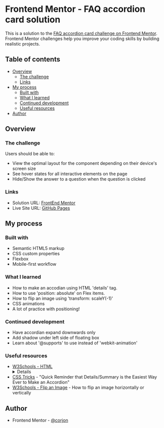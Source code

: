 # Frontend Mentor - FAQ accordion card solution

This is a solution to the [FAQ accordion card challenge on Frontend Mentor](https://www.frontendmentor.io/challenges/faq-accordion-card-XlyjD0Oam). Frontend Mentor challenges help you improve your coding skills by building realistic projects. 

## Table of contents

- [Overview](#overview)
  - [The challenge](#the-challenge)
  - [Links](#links)
- [My process](#my-process)
  - [Built with](#built-with)
  - [What I learned](#what-i-learned)
  - [Continued development](#continued-development)
  - [Useful resources](#useful-resources)
- [Author](#author)


## Overview

### The challenge

Users should be able to:

- View the optimal layout for the component depending on their device's screen size
- See hover states for all interactive elements on the page
- Hide/Show the answer to a question when the question is clicked

### Links

- Solution URL: [FrontEnd Mentor](https://www.frontendmentor.io/solutions/faq-accordion-card-no-javascript-solution-YBzxhHjqkv)
- Live Site URL: [GitHub Pages](https://corjon.github.io/faq-accordion-card/)

## My process

### Built with

- Semantic HTML5 markup
- CSS custom properties
- Flexbox
- Mobile-first workflow

### What I learned

- How to make an accodian using HTML 'details' tag.
- How to use 'position: absolute' on Flex items.
- How to flip an image using 'transform: scaleY(-1)'
- CSS animations
- A lot of practice with positioning!

### Continued development

- Have accordian expand downwards only
- Add shadow under left side of floating box
- Learn about '@supports' to use instead of 'webkit-animation'

### Useful resources

- [W3Schools - HTML <details> Tag](https://www.w3schools.com/tags/tag_details.asp) - How to make an accordian only using HTML
- [CSS Tricks](https://css-tricks.com/quick-reminder-that-details-summary-is-the-easiest-way-ever-to-make-an-accordion/) - "Quick Reminder that Details/Summary is the Easiest Way Ever to Make an Accordion"
- [W3Schools - Flip an Image](https://www.w3schools.com/howto/howto_css_flip_image.asp) - How to flip an image horizontally or vertically

## Author

- Frontend Mentor - [@corjon](https://www.frontendmentor.io/profile/corjon)
